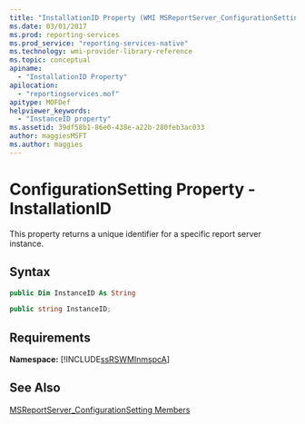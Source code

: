 ```yaml
---
title: "InstallationID Property (WMI MSReportServer_ConfigurationSetting) | Microsoft Docs"
ms.date: 03/01/2017
ms.prod: reporting-services
ms.prod_service: "reporting-services-native"
ms.technology: wmi-provider-library-reference
ms.topic: conceptual
apiname: 
  - "InstallationID Property"
apilocation: 
  - "reportingservices.mof"
apitype: MOFDef
helpviewer_keywords: 
  - "InstanceID property"
ms.assetid: 39df58b1-86e0-438e-a22b-280feb3ac033
author: maggiesMSFT
ms.author: maggies
---
```

# ConfigurationSetting Property - InstallationID
  This property returns a unique identifier for a specific report server instance.  
  
## Syntax  
  
```vb  
public Dim InstanceID As String  
```  
  
```csharp  
public string InstanceID;  
```  
  
## Requirements  
 **Namespace:** [!INCLUDE[ssRSWMInmspcA](../../includes/ssrswminmspca-md.md)]  
  
## See Also  
 [MSReportServer_ConfigurationSetting Members](../../reporting-services/wmi-provider-library-reference/msreportserver-configurationsetting-members.md)  
  
  
